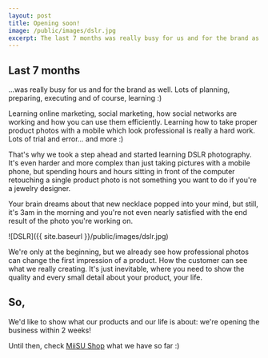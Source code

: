 ```yaml
---
layout: post
title: Opening soon!
image: /public/images/dslr.jpg
excerpt: The last 7 months was really busy for us and for the brand as well. Lots of planning, preparing, executing and of course, learning :)
---
```


## Last 7 months

...was really busy for us and for the brand as well. Lots of planning, preparing, executing and of course, learning :)

Learning online marketing, social marketing, how social networks are working and how you can use them efficiently. Learning how to take proper product photos with a mobile which look professional is really a hard work. Lots of trial and error... and more :)

That's why we took a step ahead and started learning DSLR photography. It's even harder and more complex than just taking pictures with a mobile phone, but spending hours and hours sitting in front of the computer retouching a single product photo is not something you want to do if you're a jewelry designer.

Your brain dreams about that new necklace popped into your mind, but still, it's 3am in the morning and you're not even nearly satisfied with the end result of the photo you're working on.

![DSLR]({{ site.baseurl }}/public/images/dslr.jpg)

We're only at the beginning, but we already see how professional photos can change the first impression of a product. How the customer can see what we really creating. It's just inevitable, where you need to show the quality and every small detail about your product, your life.

## So,
We'd like to show what our products and our life is about: we're opening the business within 2 weeks!

Until then, check [MiiSU Shop](http://miisu.co.uk/shop/) what we have so far :)
